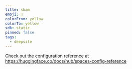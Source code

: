 ```yaml
---
title: sbam
emoji: 🐳
colorFrom: yellow
colorTo: yellow
sdk: static
pinned: false
tags:
  - deepsite
---
```


Check out the configuration reference at https://huggingface.co/docs/hub/spaces-config-reference